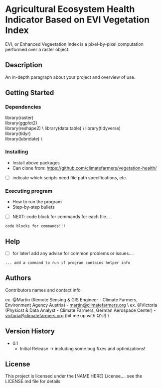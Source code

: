 # Agricultural Ecosystem Health Indicator Based on EVI Vegetation Index 

EVI, or Enhanced Vegeetation Index is a pixel-by-pixel computation performed over a raster object.  

## Description

An in-depth paragraph about your project and overview of use.


## Getting Started


### Dependencies

library(raster) \
library(ggplot2) \
library(reshape2) \ 
library(data.table) \ 
library(tidyverse) \
library(tidyr) \
library(lubridate) \

### Installing

* Install above packages 
* Can clone from: https://github.com/climatefarmers/vegetation-health/
- [ ] indicate which scripts need file path specifications, etc. 

### Executing program

* How to run the program
* Step-by-step bullets

- [ ] NEXT: code block for commands for each file... 
```
code blocks for commands!!! 
```

## Help

- [ ] for later! add any advise for common problems or issues....
```
... add a command to run if program contains helper info
```

## Authors

Contributors names and contact info 

ex. @Martin (Remote Sensing & GIS Engineer - Climate Farmers, Environment Agency Austria) - martin@climatefarmers.org \ 
ex. @Victoria (Physicst & Data Analyst - Climate Farmers, German Aerospace Center) - victoria@climatefarmers.org (hit me up with Q's!) \ 


## Version History

* 0.1
    * Initial Release -> including some bug fixes and optimizations! 

## License

This project is licensed under the [NAME HERE] License.... see the LICENSE.md file for details

